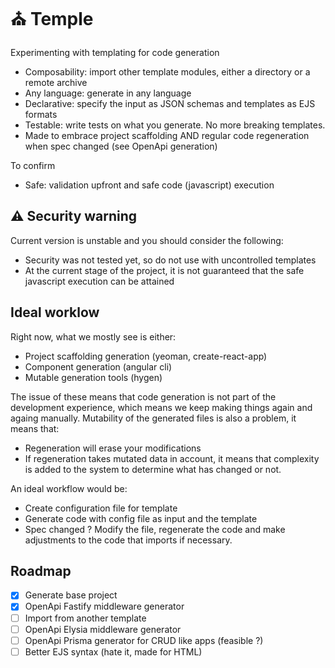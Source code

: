 # ⛪ Temple

Experimenting with templating for code generation
- Composability: import other template modules, either a directory or a remote archive
- Any language: generate in any language
- Declarative: specify the input as JSON schemas and templates as EJS formats
- Testable: write tests on what you generate. No more breaking templates.
- Made to embrace project scaffolding AND regular code regeneration when spec changed (see OpenApi generation)

To confirm
- Safe: validation upfront and safe code (javascript) execution

## ⚠️ Security warning

Current version is unstable and you should consider the following:
- Security was not tested yet, so do not use with uncontrolled templates
- At the current stage of the project, it is not guaranteed that the safe javascript execution can be attained

## Ideal worklow

Right now, what we mostly see is either:
- Project scaffolding generation (yeoman, create-react-app)
- Component generation (angular cli)
- Mutable generation tools (hygen)

The issue of these means that code generation is not part of the development experience, which means we keep making things again and againg manually. Mutability of the generated files is also a problem, it means that:
- Regeneration will erase your modifications
- If regeneration takes mutated data in account, it means that complexity is added to the system to determine what has changed or not.

An ideal workflow would be:
- Create configuration file for template
- Generate code with config file as input and the template
- Spec changed ? Modify the file, regenerate the code and make adjustments to the code that imports if necessary.

## Roadmap
- [x] Generate base project
- [x] OpenApi Fastify middleware generator
- [ ] Import from another template
- [ ] OpenApi Elysia middleware generator
- [ ] OpenApi Prisma generator for CRUD like apps (feasible ?)
- [ ] Better EJS syntax (hate it, made for HTML)

